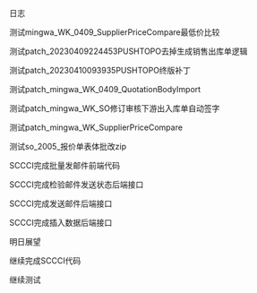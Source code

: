 日志

测试mingwa_WK_0409_SupplierPriceCompare最低价比较

测试patch_20230409224453PUSHTOPO去掉生成销售出库单逻辑

测试patch_20230410093935PUSHTOPO终版补丁

测试patch_mingwa_WK_0409_QuotationBodyImport

测试patch_mingwa_WK_SO修订审核下游出入库单自动签字

测试patch_mingwa_WK_SupplierPriceCompare

测试so_2005_报价单表体批改zip

SCCCI完成批量发邮件前端代码

SCCCI完成检验邮件发送状态后端接口

SCCCI完成发送邮件后端接口

SCCCI完成插入数据后端接口

明日展望

继续完成SCCCI代码

继续测试
